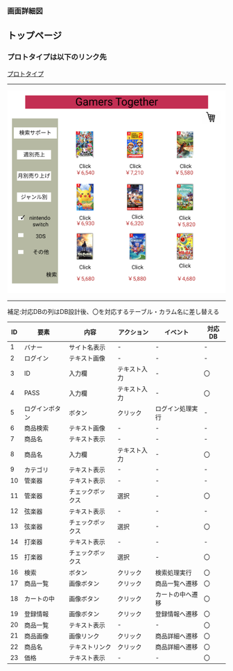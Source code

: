 ### 画面詳細図
## トップページ
### プロトタイプは以下のリンク先
[プロトタイプ](https://www.figma.com/file/XdyAxEUlGL8EISnMp1qmVW/sample2-g?node-id=0%3A1)
*****
<img src="../img/desktop1.png" width="1500">

*****
補足:対応DBの列はDB設計後、〇を対応するテーブル・カラム名に差し替える

|ID|要素|内容|アクション|イベント|対応DB|
|----|-----|------|---------|----------|-------|
|1  |バナー|サイト名表示|-|-|-|
|2  |ログイン|テキスト画像|-|-|-|
|3  |ID|入力欄|テキスト入力|-|〇|
|4  |PASS|入力欄|テキスト入力|-|〇|
|5 |ログインボタン|ボタン|クリック|ログイン処理実行|-|
|6  |商品検索|テキスト画像|-|-|-|
|7  |商品名|テキスト表示|-|-|-|
|8  |商品名|入力欄|テキスト入力|-|〇|
|9  |カテゴリ|テキスト表示|-|-|-|
|10  |管楽器|テキスト表示|-|-|-|
|11  |管楽器|チェックボックス|選択|-|〇|
|12  |弦楽器|テキスト表示|-|-|-|
|13  |弦楽器|チェックボックス|選択|-|〇|
|14  |打楽器|テキスト表示|-|-|-|
|15  |打楽器|チェックボックス|選択|-|〇|
|16  |検索|ボタン|クリック|検索処理実行|〇|
|17  |商品一覧|画像ボタン|クリック|商品一覧へ遷移|〇|
|18  |カートの中|画像ボタン|クリック|カートの中へ遷移|〇|
|19  |登録情報|画像ボタン|クリック|登録情報へ遷移|〇|
|20  |商品一覧|テキスト表示|-|-|〇|
|21  |商品画像|画像リンク|クリック|商品詳細へ遷移|〇|
|22  |商品名|テキストリンク|クリック|商品詳細へ遷移|〇|
|23  |価格|テキスト表示|-|-|〇|
